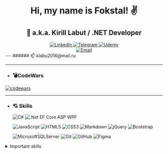 <div align="center">
    <h1>Hi, my name is Fokstal! ✌</h1>
    <h2>👀 a.k.a. Kirill Labut / .NET Developer</h2>
    <div class="links" align="center">
        <a href="https://www.linkedin.com/in/fokstal">
            <img src="https://img.shields.io/badge/linkedin-%230077B5.svg?style=for-the-badge&logo=linkedin&logoColor=white" alt="LinkedIn"/>
        </a>
        <a href="https://t.me/Fokstal">
            <img src="https://img.shields.io/badge/Telegram-2CA5E0?style=for-the-badge&logo=telegram&logoColor=white" alt="Telegram"/>
        </a>
        <a href="https://www.udemy.com/user/fokstal/">
            <img src="https://img.shields.io/badge/Udemy-A435F0?style=for-the-badge&logo=Udemy&logoColor=white" alt="Udemy"/>
        </a>
    </div>
    <div class="email" align="center">
        <a href="klabu2016@mail.ru">
            <img src="https://icons8.com/icon/53388/mail" alt="Email"/>
        </a>
    </div>
</div>
    ---
    ###### 📫 klabu2016@mail.ru

---
- ### 💣CodeWars
[![codewars](https://www.codewars.com/users/Fokstal/badges/large)](https://www.codewars.com/users/Fokstal) 

---

- ### 💘 Skills
    ![C#](https://img.shields.io/badge/c%23-%23239120.svg?style=for-the-badge&logo=c-sharp&logoColor=white)
    ![.Net](https://img.shields.io/badge/.NET-5C2D91?style=for-the-badge&logo=.net&logoColor=white)
    EF Core
    ASP
    WPF

    ![JavaScript](https://img.shields.io/badge/javascript-%23323330.svg?style=for-the-badge&logo=javascript&logoColor=%23F7DF1E)
    ![HTML5](https://img.shields.io/badge/html5-%23E34F26.svg?style=for-the-badge&logo=html5&logoColor=white)
    ![CSS3](https://img.shields.io/badge/css3-%231572B6.svg?style=for-the-badge&logo=css3&logoColor=white)
    ![Markdown](https://img.shields.io/badge/markdown-%23000000.svg?style=for-the-badge&logo=markdown&logoColor=white)
    ![jQuery](https://img.shields.io/badge/jquery-%230769AD.svg?style=for-the-badge&logo=jquery&logoColor=white)
    ![Bootstrap](https://img.shields.io/badge/bootstrap-%238511FA.svg?style=for-the-badge&logo=bootstrap&logoColor=white)
    
    ![MicrosoftSQLServer](https://img.shields.io/badge/Microsoft%20SQL%20Server-CC2927?style=for-the-badge&logo=microsoft%20sql%20server&logoColor=white)
    ![Git](https://img.shields.io/badge/git-%23F05033.svg?style=for-the-badge&logo=git&logoColor=white)
    ![GitHub](https://img.shields.io/badge/github-%23121011.svg?style=for-the-badge&logo=github&logoColor=white)
    ![Figma](https://img.shields.io/badge/figma-%23F24E1E.svg?style=for-the-badge&logo=figma&logoColor=white)
    
<details><summary>Important skills</summary>

- ![Windows](https://img.shields.io/badge/Windows-0078D6?style=for-the-badge&logo=windows&logoColor=white)
- ![Microsoft Word](https://img.shields.io/badge/Microsoft_Word-2B579A?style=for-the-badge&logo=microsoft-word&logoColor=white)
- ![Microsoft PowerPoint](https://img.shields.io/badge/Microsoft_PowerPoint-B7472A?style=for-the-badge&logo=microsoft-powerpoint&logoColor=white)
- ![Microsoft Excel](https://img.shields.io/badge/Microsoft_Excel-217346?style=for-the-badge&logo=microsoft-excel&logoColor=white)
- ![Outlook](https://img.shields.io/badge/Microsoft_Outlook-0078D4?style=for-the-badge&logo=microsoft-outlook&logoColor=white)
- ![Microsoft Access](https://img.shields.io/badge/Microsoft_Access-A4373A?style=for-the-badge&logo=microsoft-access&logoColor=white)
- ![Google](https://img.shields.io/badge/google-4285F4?style=for-the-badge&logo=google&logoColor=white)

</details>
